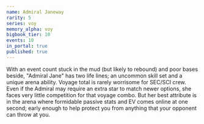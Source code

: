 ```yaml
---
name: Admiral Janeway
rarity: 5
series: voy
memory_alpha: voy
bigbook_tier: 10
events: 10
in_portal: true
published: true
---
```


With an event count stuck in the mud (but likely to rebound) and poor bases beside, "Admiral Jane" has two life lines; an uncommon skill set and a unique arena ability. Voyage total is rarely worrisome for SEC/SCI crew. Even if the Admiral may require an extra star to match newer options, she faces very little competition for that voyage combo. But her best attribute is in the arena where formidable passive stats and EV comes online at one second; early enough to help protect you from anything that your opponent can throw at you.
